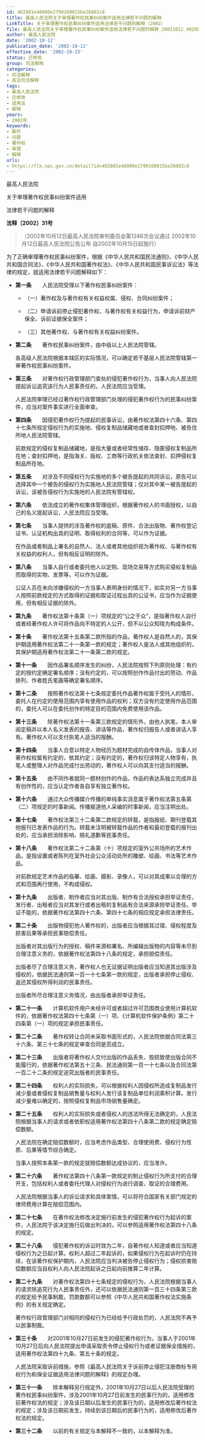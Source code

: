 ```yaml
---
id: 402881e46000e2790160015be26802c8
title: 最高人民法院关于审理著作权民事纠纷案件适用法律若干问题的解释
LinkTitle: 关于审理著作权民事纠纷案件适用法律若干问题的解释（2002）
file: 最高人民法院关于审理著作权民事纠纷案件适用法律若干问题的解释_20021012_402881e46000e2790160015be26802c8.docx
author: 最高人民法院
date: '2002-10-12'
publication_date: '2002-10-12'
effective_date: '2002-10-15'
status: 已修改
group: 司法解释
categories:
- 司法解释
- 高法司法解释
tags:
- 最高人民法院
- 已修改
- 适用法
- 解释
years:
- 2002年
keywords:
- 案件
- 问题
- 著作权
- 审理
- 解释
urls:
- https://flk.npc.gov.cn/detail?id=402881e46000e2790160015be26802c8
---
```


最高人民法院

关于审理著作权民事纠纷案件适用

法律若干问题的解释

**法释〔2002〕31号**

> （2002年10月12日最高人民法院审判委员会第1246次会议通过 2002年10月12日最高人民法院公告公布 自2002年10月15日起施行）

为了正确审理著作权民事纠纷案件，根据《中华人民共和国民法通则》、《中华人民共和国合同法》、《中华人民共和国著作权法》、《中华人民共和国民事诉讼法》等法律的规定，就适用法律若干问题解释如下：

- **第一条**　　人民法院受理以下著作权民事纠纷案件：

  - （一）著作权及与著作权有关权益权属、侵权、合同纠纷案件；

  - （二）申请诉前停止侵犯著作权、与著作权有关权益行为，申请诉前财产保全、诉前证据保全案件；

  - （三）其他著作权、与著作权有关权益纠纷案件。

- **第二条**　　著作权民事纠纷案件，由中级以上人民法院管辖。

  各高级人民法院根据本辖区的实际情况，可以确定若干基层人民法院管辖第一审著作权民事纠纷案件。

- **第三条**　　对著作权行政管理部门查处的侵犯著作权行为，当事人向人民法院提起诉讼追究该行为人民事责任的，人民法院应当受理。

  人民法院审理已经过著作权行政管理部门处理的侵犯著作权行为的民事纠纷案件，应当对案件事实进行全面审查。

- **第四条**　　因侵犯著作权行为提起的民事诉讼，由著作权法第四十六条、第四十七条所规定侵权行为的实施地、侵权复制品储藏地或者查封扣押地、被告住所地人民法院管辖。

  前款规定的侵权复制品储藏地，是指大量或者经常性储存、隐匿侵权复制品所在地；查封扣押地，是指海关、版权、工商等行政机关依法查封、扣押侵权复制品所在地。

- **第五条**　　对涉及不同侵权行为实施地的多个被告提起的共同诉讼，原告可以选择其中一个被告的侵权行为实施地人民法院管辖；仅对其中某一被告提起的诉讼，该被告侵权行为实施地的人民法院有管辖权。

- **第六条**　　依法成立的著作权集体管理组织，根据著作权人的书面授权，以自己的名义提起诉讼，人民法院应当受理。

- **第七条**　　当事人提供的涉及著作权的底稿、原件、合法出版物、著作权登记证书、认证机构出具的证明、取得权利的合同等，可以作为证据。

  在作品或者制品上署名的自然人、法人或者其他组织视为著作权、与著作权有关权益的权利人，但有相反证明的除外。

- **第八条**　　当事人自行或者委托他人以定购、现场交易等方式购买侵权复制品而取得的实物、发票等，可以作为证据。

  公证人员在未向涉嫌侵权的一方当事人表明身份的情况下，如实对另一方当事人按照前款规定的方式取得的证据和取证过程出具的公证书，应当作为证据使用，但有相反证据的除外。

- **第九条**　　著作权法第十条第（一）项规定的“公之于众”，是指著作权人自行或者经著作权人许可将作品向不特定的人公开，但不以公众知晓为构成条件。

- **第十条**　　著作权法第十五条第二款所指的作品，著作权人是自然人的，其保护期适用著作权法第二十一条第一款的规定；著作权人是法人或其他组织的，其保护期适用著作权法第二十一条第二款的规定。

- **第十一条**　　因作品署名顺序发生的纠纷，人民法院按照下列原则处理：有约定的按约定确定署名顺序；没有约定的，可以按照创作作品付出的劳动、作品排列、作者姓氏笔画等确定署名顺序。

- **第十二条**　　按照著作权法第十七条规定委托作品著作权属于受托人的情形，委托人在约定的使用范围内享有使用作品的权利；双方没有约定使用作品范围的，委托人可以在委托创作的特定目的范围内免费使用该作品。

- **第十三条**　　除著作权法第十一条第三款规定的情形外，由他人执笔，本人审阅定稿并以本人名义发表的报告、讲话等作品，著作权归报告人或者讲话人享有。著作权人可以支付执笔人适当的报酬。

- **第十四条**　　当事人合意以特定人物经历为题材完成的自传体作品，当事人对著作权权属有约定的，依其约定；没有约定的，著作权归该特定人物享有，执笔人或整理人对作品完成付出劳动的，著作权人可以向其支付适当的报酬。

- **第十五条**　　由不同作者就同一题材创作的作品，作品的表达系独立完成并且有创作性的，应当认定作者各自享有独立著作权。

- **第十六条**　　通过大众传播媒介传播的单纯事实消息属于著作权法第五条第（二）项规定的时事新闻。传播报道他人采编的时事新闻，应当注明出处。

- **第十七条**　　著作权法第三十二条第二款规定的转载，是指报纸、期刊登载其他报刊已发表作品的行为。转载未注明被转载作品的作者和最初登载的报刊出处的，应当承担消除影响、赔礼道歉等民事责任。

- **第十八条**　　著作权法第二十二条第（十）项规定的室外公共场所的艺术作品，是指设置或者陈列在室外社会公众活动处所的雕塑、绘画、书法等艺术作品。

  对前款规定艺术作品的临摹、绘画、摄影、录像人，可以对其成果以合理的方式和范围再行使用，不构成侵权。

- **第十九条**　　出版者、制作者应当对其出版、制作有合法授权承担举证责任，发行者、出租者应当对其发行或者出租的复制品有合法来源承担举证责任。举证不能的，依据著作权法第四十六条、第四十七条的相应规定承担法律责任。

- **第二十条**　　出版物侵犯他人著作权的，出版者应当根据其过错、侵权程度及损害后果等承担民事赔偿责任。

  出版者对其出版行为的授权、稿件来源和署名、所编辑出版物的内容等未尽到合理注意义务的，依据著作权法第四十八条的规定，承担赔偿责任。

  出版者尽了合理注意义务，著作权人也无证据证明出版者应当知道其出版涉及侵权的，依据民法通则第一百一十七条第一款的规定，出版者承担停止侵权、返还其侵权所得利润的民事责任。

  出版者所尽合理注意义务情况，由出版者承担举证责任。

- **第二十一条**　　计算机软件用户未经许可或者超过许可范围商业使用计算机软件的，依据著作权法第四十七条第（一）项、《计算机软件保护条例》第二十四条第（一）项的规定承担民事责任。

- **第二十二条**　　著作权转让合同未采取书面形式的，人民法院依据合同法第三十六条、第三十七条的规定审查合同是否成立。

- **第二十三条**　　出版者将著作权人交付出版的作品丢失、毁损致使出版合同不能履行的，依据著作权法第五十三条、民法通则第一百一十七条以及合同法第一百二十二条的规定追究出版者的民事责任。

- **第二十四条**　　权利人的实际损失，可以根据权利人因侵权所造成复制品发行减少量或者侵权复制品销售量与权利人发行该复制品单位利润乘积计算。发行减少量难以确定的，按照侵权复制品市场销售量确定。

- **第二十五条**　　权利人的实际损失或者侵权人的违法所得无法确定的，人民法院根据当事人的请求或者依职权适用著作权法第四十八条第二款的规定确定赔偿数额。

  人民法院在确定赔偿数额时，应当考虑作品类型、合理使用费、侵权行为性质、后果等情节综合确定。

  当事人按照本条第一款的规定就赔偿数额达成协议的，应当准许。

- **第二十六条**　　著作权法第四十八条第一款规定的制止侵权行为所支付的合理开支，包括权利人或者委托代理人对侵权行为进行调查、取证的合理费用。

  人民法院根据当事人的诉讼请求和具体案情，可以将符合国家有关部门规定的律师费用计算在赔偿范围内。

- **第二十七条**　　在著作权法修改决定施行前发生的侵犯著作权行为起诉的案件，人民法院于该决定施行后做出判决的，可以参照适用著作权法第四十八条的规定。

- **第二十八条**　　侵犯著作权的诉讼时效为二年，自著作权人知道或者应当知道侵权行为之日起计算。权利人超过二年起诉的，如果侵权行为在起诉时仍在持续，在该著作权保护期内，人民法院应当判决被告停止侵权行为；侵权损害赔偿数额应当自权利人向人民法院起诉之日起向前推算二年计算。

- **第二十九条**　　对著作权法第四十七条规定的侵权行为，人民法院根据当事人的请求除追究行为人民事责任外，还可以依据民法通则第一百三十四条第三款的规定给予民事制裁，罚款数额可以参照《中华人民共和国著作权法实施条例》的有关规定确定。

  著作权行政管理部门对相同的侵权行为已经给予行政处罚的，人民法院不再予以民事制裁。

- **第三十条**　　对2001年10月27日前发生的侵犯著作权行为，当事人于2001年10月27日后向人民法院提出申请采取责令停止侵权行为或者证据保全措施的，适用著作权法第四十九条、第五十条的规定。

  人民法院采取诉前措施，参照《最高人民法院关于诉前停止侵犯注册商标专用权行为和保全证据适用法律问题的解释》的规定办理。

- **第三十一条**　　除本解释另行规定外，2001年10月27日以后人民法院受理的著作权民事纠纷案件，涉及2001年10月27日前发生的民事行为的，适用修改前著作权法的规定；涉及该日期以后发生的民事行为的，适用修改后著作权法的规定；涉及该日期前发生，持续到该日期后的民事行为的，适用修改后著作权法的规定。

- **第三十二条**　　以前的有关规定与本解释不一致的，以本解释为准。
